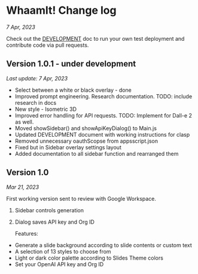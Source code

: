 # WhaamIt! Change log

*7 Apr, 2023*

Check out the [DEVELOPMENT](DEVELOPMENT.md) doc to run your own test deployment and contribute code via pull requests.

## Version 1.0.1 - under development

*Last update: 7 Apr, 2023*

* Select between a white or black overlay - done
* Improved prompt engineering. Research documentation. TODO: include research in docs
* New style - Isometric 3D
* Improved error handling for API requests. TODO: Implement for Dall-e 2 as well.
* Moved showSidebar() and showApiKeyDialog() to Main.js
* Updated DEVELOPMENT document with working instructions for clasp
* Removed unnecessary oauthScopse from appsscript.json
* Fixed but in Sidebar overlay settings layout
* Added documentation to all sidebar function and rearranged them

## Version 1.0

*Mar 21, 2023*

First working version sent to review with Google Workspace.

1. Sidebar controls generation
2. Dialog saves API key and Org ID

   Features:

* Generate a slide background according to slide contents or custom text
* A selection of 13 styles to choose from
* Light or dark color palette according to Slides Theme colors
* Set your OpenAI API key and Org ID
